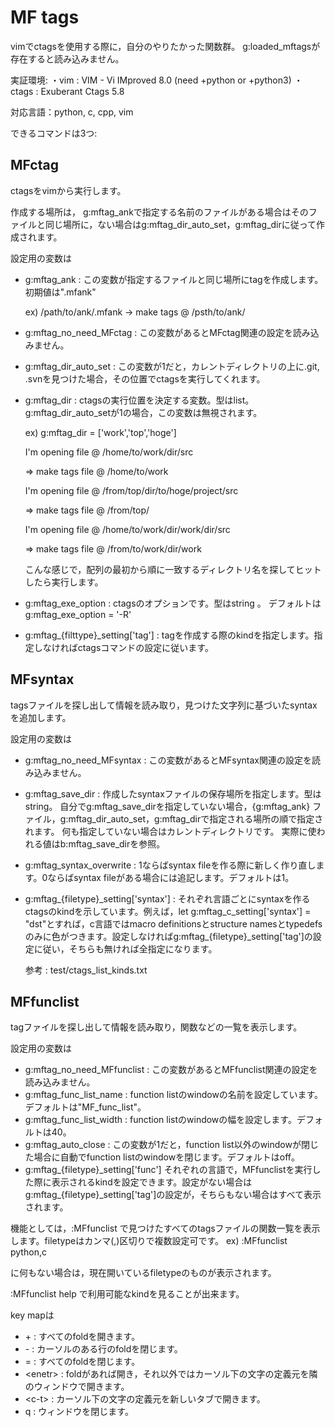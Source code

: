
# MF tags
vimでctagsを使用する際に，自分のやりたかった関数群。
g:loaded_mftagsが存在すると読み込みません。

実証環境:
・vim : VIM - Vi IMproved 8.0 (need +python or +python3)
・ctags : Exuberant Ctags 5.8

対応言語：python, c, cpp, vim


できるコマンドは3つ:
## MFctag
ctagsをvimから実行します。

作成する場所は， g:mftag_ankで指定する名前のファイルがある場合はそのファイルと同じ場所に，ない場合はg:mftag_dir_auto_set，g:mftag_dirに従って作成されます。

設定用の変数は
* g:mftag_ank : この変数が指定するファイルと同じ場所にtagを作成します。初期値は".mfank"

  ex) /path/to/ank/.mfank -> make tags @ /psth/to/ank/
* g:mftag_no_need_MFctag : この変数があるとMFctag関連の設定を読み込みません。
* g:mftag_dir_auto_set : この変数が1だと，カレントディレクトリの上に.git, .svnを見つけた場合，その位置でctagsを実行してくれます。
* g:mftag_dir : ctagsの実行位置を決定する変数。型はlist。g:mftag_dir_auto_setが1の場合，この変数は無視されます。

  ex) g:mftag_dir = ['work','top','hoge']

     I'm opening file @ /home/to/work/dir/src

     => make tags file @ /home/to/work

     I'm opening file @ /from/top/dir/to/hoge/project/src

     => make tags file @ /from/top/

     I'm opening file @ /home/to/work/dir/work/dir/src

     => make tags file @ /from/to/work/dir/work

     こんな感じで，配列の最初から順に一致するディレクトリ名を探してヒットしたら実行します。
* g:mftag_exe_option : ctagsのオプションです。型はstring 。
  デフォルトはg:mftag_exe_option = '-R'
* g:mftag_{filttype}\_setting['tag'] : tagを作成する際のkindを指定します。指定しなければctagsコマンドの設定に従います。

## MFsyntax
tagsファイルを探し出して情報を読み取り，見つけた文字列に基づいたsyntaxを追加します。

設定用の変数は
* g:mftag_no_need_MFsyntax : この変数があるとMFsyntax関連の設定を読み込みません。
* g:mftag_save_dir : 作成したsyntaxファイルの保存場所を指定します。型はstring。
  自分でg:mftag_save_dirを指定していない場合，{g:mftag_ank} ファイル，g:mftag_dir_auto_set，g:mftag_dirで指定される場所の順で指定されます。
  何も指定していない場合はカレントディレクトリです。
  実際に使われる値はb:mftag_save_dirを参照。
* g:mftag_syntax_overwrite : 1ならばsyntax fileを作る際に新しく作り直します。0ならばsyntax fileがある場合には追記します。デフォルトは1。
* g:mftag_{filetype}\_setting['syntax']
  : それぞれ言語ごとにsyntaxを作るctagsのkindを示しています。例えば，let g:mftag_c_setting['syntax'] = "dst"とすれば，c言語ではmacro definitionsとstructure namesとtypedefsのみに色がつきます。設定しなければg:mftag_{filetype}\_setting['tag']の設定に従い，そちらも無ければ全指定になります。

  参考 : test/ctags_list_kinds.txt

## MFfunclist
tagファイルを探し出して情報を読み取り，関数などの一覧を表示します。

設定用の変数は
* g:mftag_no_need_MFfunclist : この変数があるとMFfunclist関連の設定を読み込みません。
* g:mftag_func_list_name : function listのwindowの名前を設定しています。デフォルトは"MF_func_list"。
* g:mftag_func_list_width : function listのwindowの幅を設定します。デフォルトは40。
* g:mftag_auto_close : この変数が1だと，function list以外のwindowが閉じた場合に自動でfunction listのwindowを閉じます。デフォルトはoff。
* g:mftag_{filetype}\_setting['func']
  それぞれの言語で，MFfunclistを実行した際に表示されるkindを設定できます。設定がない場合はg:mftag_{filetype}\_setting['tag']の設定が，そちらもない場合はすべて表示されます。

機能としては，:MFfunclist <filetype>で見つけたすべてのtagsファイルの関数一覧を表示します。filetypeはカンマ(,)区切りで複数設定可です。 ex) :MFfunclist python,c

<filetype>に何もない場合は，現在開いているfiletypeのものが表示されます。

:MFfunclist <filetype> help で利用可能なkindを見ることが出来ます。

key mapは
* \+       : すべてのfoldを開きます。
* \-       : カーソルのある行のfoldを閉じます。
* =       : すべてのfoldを閉じます。
* \<enetr> : foldがあれば開き，それ以外ではカーソル下の文字の定義元を隣のウィンドウで開きます。
* \<c-t> : カーソル下の文字の定義元を新しいタブで開きます。
* q       : ウィンドウを閉じます。


